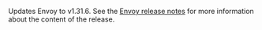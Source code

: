 Updates Envoy to v1.31.6. See the [Envoy release notes](https://www.envoyproxy.io/docs/envoy/v1.31.6/version_history/v1.31/v1.31.6) for more information about the content of the release.
